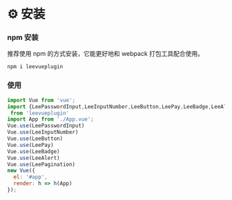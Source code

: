 # :gear: 安装
### npm 安装
推荐使用 npm 的方式安装，它能更好地和 webpack 打包工具配合使用。

```
npm i leevueplugin
```
### 使用
```js
import Vue from 'vue';
import {LeePasswordInput,LeeInputNumber,LeeButton,LeePay,LeeBadge,LeeAlert,LeePagination}
 from 'leevueplugin'
import App from './App.vue';
Vue.use(LeePasswordInput)
Vue.use(LeeInputNumber)
Vue.use(LeeButton)
Vue.use(LeePay)
Vue.use(LeeBadge)
Vue.use(LeeAlert)
Vue.use(LeePagination)
new Vue({
  el: '#app',
  render: h => h(App)
});

```